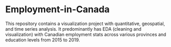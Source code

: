 # Employment-in-Canada
This repository contains a visualization project with quantitative, geospatial, and time series analysis. It predominantly has EDA (cleaning and visualization) with Canadian employment stats across various provinces and education levels from 2015 to 2019.
